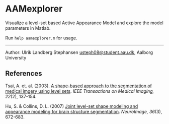 AAMexplorer
===========

Visualize a level-set based Active Appearance Model and explore the model parameters in Matlab.

Run `help aamexplorer.m` for usage.


---
Author: Ulrik Landberg Stephansen <usteph08@student.aau.dk>, Aalborg University




References
----------
Tsai, A. et. al. (2003). [A shape-based approach to the segmentation of medical imgery using level sets][Tsai03]. _IEEE Transactions on Medical Imaging, 22_(2), 137-154.

Hu, S. & Collins, D. L. (2007) [Joint level-set shape modeling and appearance modeling for brain structure segmentation][Hu07]. _NeuroImage, 36_(3), 672-683.


[Hu07]:http://dx.doi.org/10.1016/j.neuroimage.2006.12.048
[Tsai03]:http://dx.doi.org/10.1109/TMI.2002.808355

